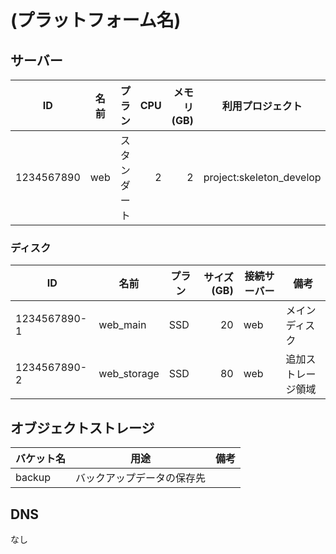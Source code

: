 (プラットフォーム名)
=======================

サーバー
-----------------------

| ID         | 名前 | プラン       |  CPU | メモリ(GB) | 利用プロジェクト         |
| ---------- | ---- | ------------ | ---: | ---------: | ------------------------ |
| 1234567890 | web  | スタンダート |    2 |          2 | project:skeleton_develop |

### ディスク

| ID           | 名前        | プラン | サイズ(GB) | 接続サーバー | 備考               |
| ------------ | ----------- | ------ | ---------: | ------------ | ------------------ |
| 1234567890-1 | web_main    | SSD    |         20 | web          | メインディスク     |
| 1234567890-2 | web_storage | SSD    |         80 | web          | 追加ストレージ領域 |

オブジェクトストレージ
-----------------------

| バケット名 | 用途                       | 備考 |
| ---------- | -------------------------- | ---- |
| backup     | バックアップデータの保存先 |      |

DNS
-----------------------

なし